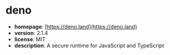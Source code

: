 # deno

- **homepage**: [https://deno.land](https://deno.land)
- **version**: 2.1.4
- **license**: MIT
- **description**: A secure runtime for JavaScript and TypeScript

